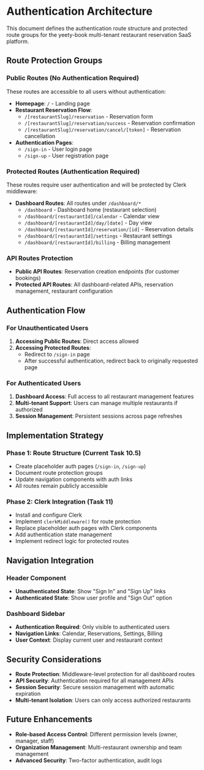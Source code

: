 # Authentication Architecture

This document defines the authentication route structure and protected route groups for the yeety-book multi-tenant restaurant reservation SaaS platform.

## Route Protection Groups

### Public Routes (No Authentication Required)

These routes are accessible to all users without authentication:

- **Homepage**: `/` - Landing page
- **Restaurant Reservation Flow**:
  - `/[restaurantSlug]/reservation` - Reservation form
  - `/[restaurantSlug]/reservation/success` - Reservation confirmation
  - `/[restaurantSlug]/reservation/cancel/[token]` - Reservation cancellation
- **Authentication Pages**:
  - `/sign-in` - User login page
  - `/sign-up` - User registration page

### Protected Routes (Authentication Required)

These routes require user authentication and will be protected by Clerk middleware:

- **Dashboard Routes**: All routes under `/dashboard/*`
  - `/dashboard` - Dashboard home (restaurant selection)
  - `/dashboard/[restaurantId]/calendar` - Calendar view
  - `/dashboard/[restaurantId]/day/[date]` - Day view
  - `/dashboard/[restaurantId]/reservation/[id]` - Reservation details
  - `/dashboard/[restaurantId]/settings` - Restaurant settings
  - `/dashboard/[restaurantId]/billing` - Billing management

### API Routes Protection

- **Public API Routes**: Reservation creation endpoints (for customer bookings)
- **Protected API Routes**: All dashboard-related APIs, reservation management, restaurant configuration

## Authentication Flow

### For Unauthenticated Users

1. **Accessing Public Routes**: Direct access allowed
2. **Accessing Protected Routes**:
   - Redirect to `/sign-in` page
   - After successful authentication, redirect back to originally requested page

### For Authenticated Users

1. **Dashboard Access**: Full access to all restaurant management features
2. **Multi-tenant Support**: Users can manage multiple restaurants if authorized
3. **Session Management**: Persistent sessions across page refreshes

## Implementation Strategy

### Phase 1: Route Structure (Current Task 10.5)

- Create placeholder auth pages (`/sign-in`, `/sign-up`)
- Document route protection groups
- Update navigation components with auth links
- All routes remain publicly accessible

### Phase 2: Clerk Integration (Task 11)

- Install and configure Clerk
- Implement `clerkMiddleware()` for route protection
- Replace placeholder auth pages with Clerk components
- Add authentication state management
- Implement redirect logic for protected routes

## Navigation Integration

### Header Component

- **Unauthenticated State**: Show "Sign In" and "Sign Up" links
- **Authenticated State**: Show user profile and "Sign Out" option

### Dashboard Sidebar

- **Authentication Required**: Only visible to authenticated users
- **Navigation Links**: Calendar, Reservations, Settings, Billing
- **User Context**: Display current user and restaurant context

## Security Considerations

- **Route Protection**: Middleware-level protection for all dashboard routes
- **API Security**: Authentication required for all management APIs
- **Session Security**: Secure session management with automatic expiration
- **Multi-tenant Isolation**: Users can only access authorized restaurants

## Future Enhancements

- **Role-based Access Control**: Different permission levels (owner, manager, staff)
- **Organization Management**: Multi-restaurant ownership and team management
- **Advanced Security**: Two-factor authentication, audit logs
